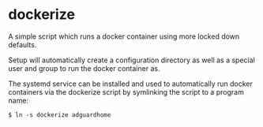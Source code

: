# dockerize

A simple script which runs a docker container using
more locked down defaults.

Setup will automatically create a configuration directory
as well as a special user and group to run the docker container as.

The systemd service can be installed and used to automatically run docker
containers via the dockerize script by symlinking the script to a program name:

`$ ln -s dockerize adguardhome`
